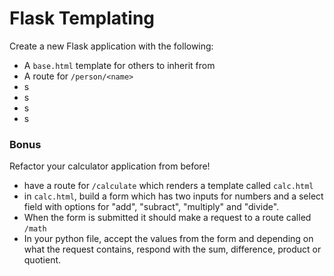 # Flask Templating

Create a new Flask application with the following:

- A `base.html` template for others to inherit from
- A route for `/person/<name>` 
- s
- s
- s
- s

### Bonus

Refactor your calculator application from before! 

- have a route for `/calculate` which renders a template called `calc.html`
- in `calc.html`, build a form which has two inputs for numbers and a select field with options for "add", "subract", "multiply" and "divide". 
- When the form is submitted it should make a request to a route called `/math`
- In your python file, accept the values from the form and depending on what the request contains, respond with the sum, difference, product or quotient.